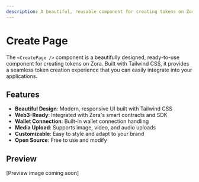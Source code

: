 ```yaml
---
description: A beautiful, reusable component for creating tokens on Zora.
---
```


# Create Page

The `<CreatePage />` component is a beautifully designed, ready-to-use component for creating tokens on Zora. Built with Tailwind CSS, it provides a seamless token creation experience that you can easily integrate into your applications.

## Features

- **Beautiful Design**: Modern, responsive UI built with Tailwind CSS
- **Web3-Ready**: Integrated with Zora's smart contracts and SDK
- **Wallet Connection**: Built-in wallet connection handling
- **Media Upload**: Supports image, video, and audio uploads
- **Customizable**: Easy to style and adapt to your brand
- **Open Source**: Free to use and modify

## Preview

[Preview image coming soon]
